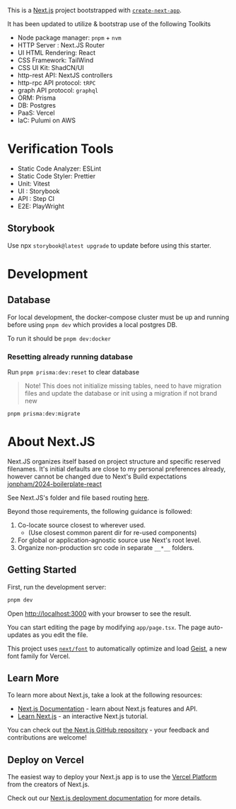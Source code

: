 This is a [Next.js](https://nextjs.org) project bootstrapped with [`create-next-app`](https://nextjs.org/docs/app/api-reference/cli/create-next-app).

It has been updated to utilize & bootstrap use of the following Toolkits

- Node package manager: `pnpm` + `nvm`
- HTTP Server : Next.JS Router
- UI HTML Rendering: React
- CSS Framework: TailWind
- CSS UI Kit: ShadCN/UI
- http-rest API: NextJS controllers
- http-rpc API protocol: `tRPC`
- graph API protocol: `graphql`
- ORM: Prisma
- DB: Postgres
- PaaS: Vercel
- IaC: Pulumi on AWS

# Verification Tools

- Static Code Analyzer: ESLint
- Static Code Styler: Prettier
- Unit: Vitest
- UI : Storybook
- API : Step CI
- E2E: PlayWright

## Storybook
Use npx `storybook@latest upgrade` to update before using this starter.

# Development

## Database
For local development, the docker-compose cluster must be up and running before using `pnpm dev` which provides a local postgres DB.

To run it should be `pnpm dev:docker`

### Resetting already running database
Run `pnpm prisma:dev:reset` to clear database

> Note! This does not initialize missing tables, need to have migration files and update the database or init using a migration if not brand new

`pnpm prisma:dev:migrate`

# About Next.JS

Next.JS organizes itself based on project structure and specific reserved filenames. It's initial defaults are close to my personal preferences already, however cannot be changed due to Next's Build expectations [jonpham/2024-boilerplate-react](https://github.com/jonpham/2024-boilerplate-react/issues/20#issue-2685077085t)

See Next.JS's folder and file based routing [here](https://nextjs.org/docs/app/getting-started/project-structure#folder-and-file-conventions).

Beyond those requirements, the following guidance is followed:

1. Co-locate source closest to wherever used. 
    - (Use closest common parent dir for re-used components)
2. For global or application-agnostic source use Next's root level.
3. Organize non-production src code in separate `__*__` folders.

## Getting Started

First, run the development server:

```bash
pnpm dev
```

Open [http://localhost:3000](http://localhost:3000) with your browser to see the result.

You can start editing the page by modifying `app/page.tsx`. The page auto-updates as you edit the file.

This project uses [`next/font`](https://nextjs.org/docs/app/building-your-application/optimizing/fonts) to automatically optimize and load [Geist](https://vercel.com/font), a new font family for Vercel.

## Learn More

To learn more about Next.js, take a look at the following resources:

- [Next.js Documentation](https://nextjs.org/docs) - learn about Next.js features and API.
- [Learn Next.js](https://nextjs.org/learn) - an interactive Next.js tutorial.

You can check out [the Next.js GitHub repository](https://github.com/vercel/next.js) - your feedback and contributions are welcome!

## Deploy on Vercel

The easiest way to deploy your Next.js app is to use the [Vercel Platform](https://vercel.com/new?utm_medium=default-template&filter=next.js&utm_source=create-next-app&utm_campaign=create-next-app-readme) from the creators of Next.js.

Check out our [Next.js deployment documentation](https://nextjs.org/docs/app/building-your-application/deploying) for more details.
